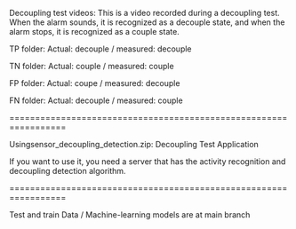 Decoupling test videos: This is a video recorded during a decoupling test. When the alarm sounds, it is recognized as a decouple state, and when the alarm stops, it is recognized as a couple state.

TP folder: Actual: decouple / measured: decouple

TN folder: Actual: couple / measured: couple

FP folder: Actual: coupe / measured: decouple

FN folder: Actual: decouple / measured: couple

=================================================================

Usingsensor_decoupling_detection.zip: Decoupling Test Application

If you want to use it, you need a server that has the activity recognition and decoupling detection algorithm.

=================================================================

Test and train Data / Machine-learning models are at main branch
